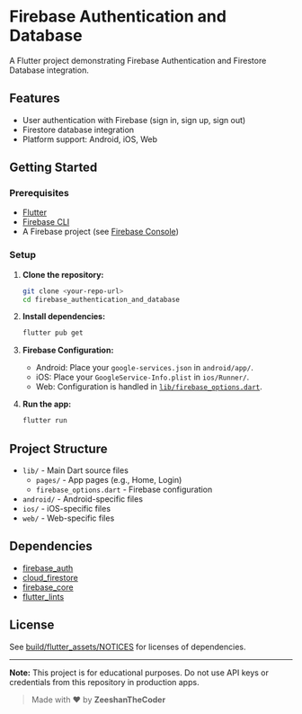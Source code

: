 # Firebase Authentication and Database

A Flutter project demonstrating Firebase Authentication and Firestore Database integration.

## Features

- User authentication with Firebase (sign in, sign up, sign out)
- Firestore database integration
- Platform support: Android, iOS, Web

## Getting Started

### Prerequisites

- [Flutter](https://flutter.dev/docs/get-started/install)
- [Firebase CLI](https://firebase.google.com/docs/cli)
- A Firebase project (see [Firebase Console](https://console.firebase.google.com/))

### Setup

1. **Clone the repository:**
   ```sh
   git clone <your-repo-url>
   cd firebase_authentication_and_database
   ```

2. **Install dependencies:**
   ```sh
   flutter pub get
   ```

3. **Firebase Configuration:**
   - Android: Place your `google-services.json` in `android/app/`.
   - iOS: Place your `GoogleService-Info.plist` in `ios/Runner/`.
   - Web: Configuration is handled in [`lib/firebase_options.dart`](lib/firebase_options.dart).

4. **Run the app:**
   ```sh
   flutter run
   ```

## Project Structure

- `lib/` - Main Dart source files
  - `pages/` - App pages (e.g., Home, Login)
  - `firebase_options.dart` - Firebase configuration
- `android/` - Android-specific files
- `ios/` - iOS-specific files
- `web/` - Web-specific files

## Dependencies

- [firebase_auth](https://pub.dev/packages/firebase_auth)
- [cloud_firestore](https://pub.dev/packages/cloud_firestore)
- [firebase_core](https://pub.dev/packages/firebase_core)
- [flutter_lints](https://pub.dev/packages/flutter_lints)

## License

See [build/flutter_assets/NOTICES](build/flutter_assets/NOTICES) for licenses of dependencies.

---

**Note:** This project is for educational purposes. Do not use API keys or credentials from this repository in production apps.

> Made with ❤️ by **ZeeshanTheCoder**